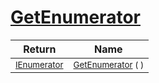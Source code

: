 # [GetEnumerator](./WeightedClassifier-100663911.md)



| Return | Name | 
| --- | --- | 
| <sub>[IEnumerator](https://docs.microsoft.com/en-us/dotnet/api/System.Collections.IEnumerator)</sub>| <sub>[GetEnumerator](./WeightedClassifier-100663911.md) (  )</sub>| <br>


